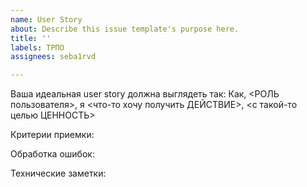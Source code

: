 ```yaml
---
name: User Story
about: Describe this issue template's purpose here.
title: ''
labels: ТРПО
assignees: seba1rvd

---
```


Ваша идеальная user story должна выглядеть так:
Как, <РОЛЬ пользователя>, я <что-то хочу получить ДЕЙСТВИЕ>, <с такой-то целью ЦЕННОСТЬ>

Критерии приемки:

Обработка ошибок:

Технические заметки:
